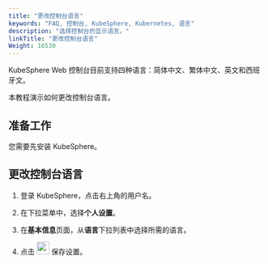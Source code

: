 ```yaml
---
title: "更改控制台语言"
keywords: "FAQ, 控制台, KubeSphere, Kubernetes, 语言"
description: "选择控制台的显示语言。"
linkTitle: "更改控制台语言"
Weight: 16530
---
```


KubeSphere Web 控制台目前支持四种语言：简体中文、繁体中文、英文和西班牙文。

本教程演示如何更改控制台语言。

## 准备工作

您需要先安装 KubeSphere。

## 更改控制台语言

1. 登录 KubeSphere，点击右上角的用户名。

2. 在下拉菜单中，选择**个人设置**。

3. 在**基本信息**页面，从**语言**下拉列表中选择所需的语言。

4. 点击 <img src="/images/docs/v3.x/zh-cn/faq/kubesphere-web-console/change-console-language/check-mark.png" width='25' /> 保存设置。